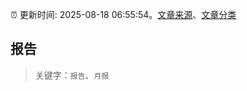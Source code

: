 :alarm_clock: 更新时间: 2025-08-18 06:55:54。[文章来源](/README.md)、[文章分类](/TAGS.md)

## 报告


> 关键字：`报告`、`月报`



